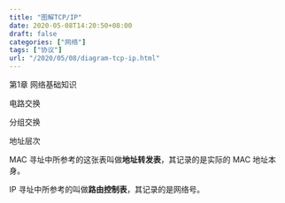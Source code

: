 ```yaml
---
title: "图解TCP/IP"
date: 2020-05-08T14:20:50+08:00
draft: false
categories: ["网络"]
tags: ["协议"]
url: "/2020/05/08/diagram-tcp-ip.html"
---
```


第1章 网络基础知识

电路交换

分组交换



地址层次



MAC 寻址中所参考的这张表叫做**地址转发表**，其记录的是实际的 MAC 地址本身。

IP 寻址中所参考的叫做**路由控制表**，其记录的是网络号。

